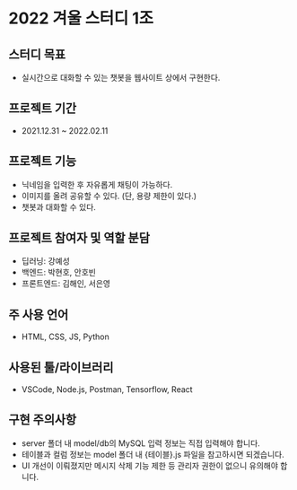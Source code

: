 # 2022 겨울 스터디 1조

## 스터디 목표
- 실시간으로 대화할 수 있는 챗봇을 웹사이트 상에서 구현한다.

## 프로젝트 기간
- 2021.12.31 ~ 2022.02.11

## 프로젝트 기능
- 닉네임을 입력한 후 자유롭게 채팅이 가능하다.
- 이미지를 올려 공유할 수 있다. (단, 용량 제한이 있다.)
- 챗봇과 대화할 수 있다.

## 프로젝트 참여자 및 역할 분담
- 딥러닝: 강예성
- 백엔드: 박현호, 안호빈
- 프론트엔드: 김해인, 서은영

## 주 사용 언어
- HTML, CSS, JS, Python

## 사용된 툴/라이브러리
- VSCode, Node.js, Postman, Tensorflow, React

## 구현 주의사항

- server 폴더 내 model/db의 MySQL 입력 정보는 직접 입력해야 합니다.
- 테이블과 컬럼 정보는 model 폴더 내 {테이블}.js 파일을 참고하시면 되겠습니다.
- UI 개선이 이뤄졌지만 메시지 삭제 기능 제한 등 관리자 권한이 없으니 유의해야 합니다.
